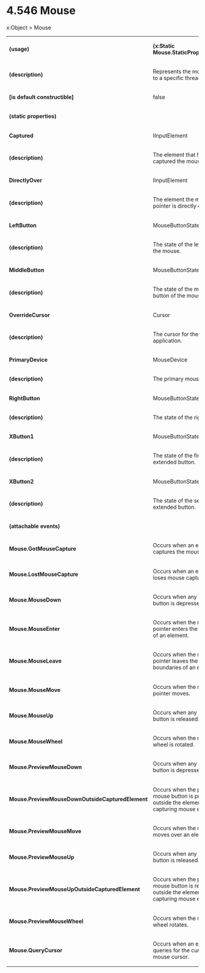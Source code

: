 <html dir="LTR" xmlns:mshelp="http://msdn.microsoft.com/mshelp" xmlns:ddue="http://ddue.schemas.microsoft.com/authoring/2003/5" xmlns:xlink="http://www.w3.org/1999/xlink" xmlns:tool="http://www.microsoft.com/tooltip"><body><input type="hidden" id="userDataCache" class="userDataStyle"><input type="hidden" id="hiddenScrollOffset"><img id="dropDownImage" style="display:none; height:0; width:0;" src="../local/drpdown.gif"><img id="dropDownHoverImage" style="display:none; height:0; width:0;" src="../local/drpdown_orange.gif"><img id="collapseImage" style="display:none; height:0; width:0;" src="../local/collapse.gif"><img id="expandImage" style="display:none; height:0; width:0;" src="../local/exp.gif"><img id="collapseAllImage" style="display:none; height:0; width:0;" src="../local/collall.gif"><img id="expandAllImage" style="display:none; height:0; width:0;" src="../local/expall.gif"><img id="copyImage" style="display:none; height:0; width:0;" src="../local/copycode.gif"><img id="copyHoverImage" style="display:none; height:0; width:0;" src="../local/copycodeHighlight.gif"><div id="header"><h1 class="heading">4.546 Mouse</h1></div><div id="mainSection"><div id="mainBody"><div id="allHistory" class="saveHistory" onsave="saveAll()" onload="loadAll()"></div>




<p xmlns:wsd="http://wsdev.schemas.microsoft.com/authoring/2008/2" xmlns:msxsl="urn:schemas-microsoft-com:xslt" xmlns:script="urn:script" xmlns:build="urn:build">
<div id="sectionSection0" class="section" name="collapseableSection"><content xmlns="http://ddue.schemas.microsoft.com/authoring/2003/5" xmlns:wsd="http://wsdev.schemas.microsoft.com/authoring/2008/2" xmlns:msxsl="urn:schemas-microsoft-com:xslt" xmlns:script="urn:script" xmlns:build="urn:build">
				</content></div><div id="sectionSection1" class="section" name="collapseableSection"><content xmlns="http://ddue.schemas.microsoft.com/authoring/2003/5" xmlns:wsd="http://wsdev.schemas.microsoft.com/authoring/2008/2" xmlns:msxsl="urn:schemas-microsoft-com:xslt" xmlns:script="urn:script" xmlns:build="urn:build">
					<p xmlns="">
						<mshelp:link keywords="7badce03-ceb8-4865-86e1-32354d3d3a43" tabindex="0">x:Object</mshelp:link> &gt; Mouse</p>
					<p xmlns=""><b></b></p><table class="ProtocolAuthoredTable" xmlns=""><tr>
								<td>
									<p>
										<b>(usage)</b>
									</p>
								</td>
								<td>
									<p>
										<b>{x:Static Mouse.StaticPropertyName}</b>
									</p>
								</td>
							</tr><tr>
							<td>
								<p>
									<b>(description)</b>
								</p>
							</td>
							<td>
								<p>Represents the mouse device to a specific thread.</p>
							</td>
						</tr><tr>
							<td>
								<p>
									<b>[is default constructible]</b>
								</p>
							</td>
							<td>
								<p>false</p>
							</td>
						</tr><tr>
							<td>
								<p>
									<b>(static properties)</b>
								</p>
							</td>
							<td>
							</td>
						</tr><tr>
							<td>
								<p>
									<b>Captured</b>
								</p>
							</td>
							<td>
								<p>
									<mshelp:link keywords="6424ffc8-2703-41c5-9002-c08546d70f56" tabindex="0">IInputElement</mshelp:link>
								</p>
							</td>
						</tr><tr>
							<td>
								<p>
									<b>(description)</b>
								</p>
							</td>
							<td>
								<p>The element that has captured the mouse.</p>
							</td>
						</tr><tr>
							<td>
								<p>
									<b>DirectlyOver</b>
								</p>
							</td>
							<td>
								<p>
									<mshelp:link keywords="6424ffc8-2703-41c5-9002-c08546d70f56" tabindex="0">IInputElement</mshelp:link>
								</p>
							</td>
						</tr><tr>
							<td>
								<p>
									<b>(description)</b>
								</p>
							</td>
							<td>
								<p>The element the mouse pointer is directly over.</p>
							</td>
						</tr><tr>
							<td>
								<p>
									<b>LeftButton</b>
								</p>
							</td>
							<td>
								<p>
									<mshelp:link keywords="6ab4c0c4-c1db-4c4e-aee8-7fad836b8ee9" tabindex="0">MouseButtonState</mshelp:link>
								</p>
							</td>
						</tr><tr>
							<td>
								<p>
									<b>(description)</b>
								</p>
							</td>
							<td>
								<p>The state of the left button of the mouse.</p>
							</td>
						</tr><tr>
							<td>
								<p>
									<b>MiddleButton</b>
								</p>
							</td>
							<td>
								<p>
									<mshelp:link keywords="6ab4c0c4-c1db-4c4e-aee8-7fad836b8ee9" tabindex="0">MouseButtonState</mshelp:link>
								</p>
							</td>
						</tr><tr>
							<td>
								<p>
									<b>(description)</b>
								</p>
							</td>
							<td>
								<p>The state of the middle button of the mouse.</p>
							</td>
						</tr><tr>
							<td>
								<p>
									<b>OverrideCursor</b>
								</p>
							</td>
							<td>
								<p>
									<mshelp:link keywords="d1fda2ef-e3e3-430b-87bd-a94622ee8add" tabindex="0">Cursor</mshelp:link>
								</p>
							</td>
						</tr><tr>
							<td>
								<p>
									<b>(description)</b>
								</p>
							</td>
							<td>
								<p>The cursor for the entire application.</p>
							</td>
						</tr><tr>
							<td>
								<p>
									<b>PrimaryDevice</b>
								</p>
							</td>
							<td>
								<p>MouseDevice</p>
							</td>
						</tr><tr>
							<td>
								<p>
									<b>(description)</b>
								</p>
							</td>
							<td>
								<p>The primary mouse device.</p>
							</td>
						</tr><tr>
							<td>
								<p>
									<b>RightButton</b>
								</p>
							</td>
							<td>
								<p>
									<mshelp:link keywords="6ab4c0c4-c1db-4c4e-aee8-7fad836b8ee9" tabindex="0">MouseButtonState</mshelp:link>
								</p>
							</td>
						</tr><tr>
							<td>
								<p>
									<b>(description)</b>
								</p>
							</td>
							<td>
								<p>The state of the right button.</p>
							</td>
						</tr><tr>
							<td>
								<p>
									<b>XButton1</b>
								</p>
							</td>
							<td>
								<p>
									<mshelp:link keywords="6ab4c0c4-c1db-4c4e-aee8-7fad836b8ee9" tabindex="0">MouseButtonState</mshelp:link>
								</p>
							</td>
						</tr><tr>
							<td>
								<p>
									<b>(description)</b>
								</p>
							</td>
							<td>
								<p>The state of the first extended button.</p>
							</td>
						</tr><tr>
							<td>
								<p>
									<b>XButton2</b>
								</p>
							</td>
							<td>
								<p>
									<mshelp:link keywords="6ab4c0c4-c1db-4c4e-aee8-7fad836b8ee9" tabindex="0">MouseButtonState</mshelp:link>
								</p>
							</td>
						</tr><tr>
							<td>
								<p>
									<b>(description)</b>
								</p>
							</td>
							<td>
								<p>The state of the second extended button.</p>
							</td>
						</tr><tr>
							<td>
								<p>
									<b>(attachable events)</b>
								</p>
							</td>
							<td>
							</td>
						</tr><tr>
							<td>
								<p>
									<b>Mouse.GotMouseCapture</b>
								</p>
							</td>
							<td>
								<p>Occurs when an element captures the mouse.</p>
							</td>
						</tr><tr>
							<td>
								<p>
									<b>Mouse.LostMouseCapture</b>
								</p>
							</td>
							<td>
								<p>Occurs when an element loses mouse capture.</p>
							</td>
						</tr><tr>
							<td>
								<p>
									<b>Mouse.MouseDown</b>
								</p>
							</td>
							<td>
								<p>Occurs when any mouse button is depressed.</p>
							</td>
						</tr><tr>
							<td>
								<p>
									<b>Mouse.MouseEnter</b>
								</p>
							</td>
							<td>
								<p>Occurs when the mouse pointer enters the boundaries of an element.</p>
							</td>
						</tr><tr>
							<td>
								<p>
									<b>Mouse.MouseLeave</b>
								</p>
							</td>
							<td>
								<p>Occurs when the mouse pointer leaves the boundaries of an element.</p>
							</td>
						</tr><tr>
							<td>
								<p>
									<b>Mouse.MouseMove</b>
								</p>
							</td>
							<td>
								<p>Occurs when the mouse pointer moves.</p>
							</td>
						</tr><tr>
							<td>
								<p>
									<b>Mouse.MouseUp</b>
								</p>
							</td>
							<td>
								<p>Occurs when any mouse button is released.</p>
							</td>
						</tr><tr>
							<td>
								<p>
									<b>Mouse.MouseWheel</b>
								</p>
							</td>
							<td>
								<p>Occurs when the mouse wheel is rotated.</p>
							</td>
						</tr><tr>
							<td>
								<p>
									<b>Mouse.PreviewMouseDown</b>
								</p>
							</td>
							<td>
								<p>Occurs when any mouse button is depressed.</p>
							</td>
						</tr><tr>
							<td>
								<p>
									<b>Mouse.PreviewMouseDownOutsideCapturedElement</b>
								</p>
							</td>
							<td>
								<p>Occurs when the primary mouse button is pressed outside the element that is capturing mouse events.</p>
							</td>
						</tr><tr>
							<td>
								<p>
									<b>Mouse.PreviewMouseMove</b>
								</p>
							</td>
							<td>
								<p>Occurs when the mouse moves over an element.</p>
							</td>
						</tr><tr>
							<td>
								<p>
									<b>Mouse.PreviewMouseUp</b>
								</p>
							</td>
							<td>
								<p>Occurs when any mouse button is released.</p>
							</td>
						</tr><tr>
							<td>
								<p>
									<b>Mouse.PreviewMouseUpOutsideCapturedElement</b>
								</p>
							</td>
							<td>
								<p>Occurs when the primary mouse button is released outside the element that is capturing mouse events.</p>
							</td>
						</tr><tr>
							<td>
								<p>
									<b>Mouse.PreviewMouseWheel</b>
								</p>
							</td>
							<td>
								<p>Occurs when the mouse wheel rotates.</p>
							</td>
						</tr><tr>
							<td>
								<p>
									<b>Mouse.QueryCursor</b>
								</p>
							</td>
							<td>
								<p>Occurs when an element queries for the current mouse cursor.</p>
							</td>
						</tr></table>
				</content></div><!--[if gte IE 5]>
			<tool:tip element="languageFilterToolTip" avoidmouse="false"/>
		<![endif]--></div><a name="feedback"></a><span></span></div></body></html>